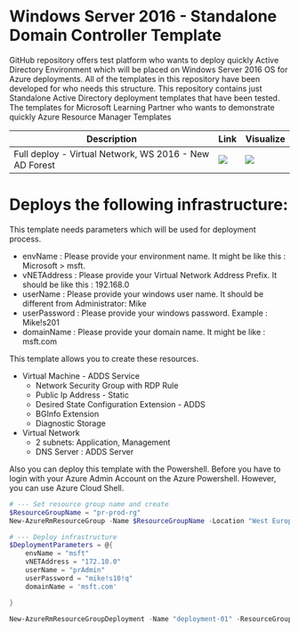 ﻿# Windows Server 2016 - Standalone Domain Controller Template


GitHub repository offers test platform who wants to deploy quickly Active Directory Environment which will be placed on Windows Server 2016 OS for Azure deployments. All of the templates in this repository have been developed for who needs this structure. This repository contains just Standalone Active Directory deployment templates that have been tested. The templates for Microsoft Learning Partner who wants to demonstrate quickly Azure Resource Manager Templates

Description | Link | Visualize
--- | --- | ---
Full deploy - Virtual Network, WS 2016 - New AD Forest  | <a href="https://portal.azure.com/#create/Microsoft.Template/uri/https%3A%2F%2Fgithub.com%2Fhasangural%2Fazure-dc-2016%2Fblob%2Fmaster%2Fazuredeploy.json" target="_blank"><img src="http://azuredeploy.net/deploybutton.png"/></a> | <a href="http://armviz.io/#/?load=https%3A%2F%2Fgithub.com%2Fhasangural%2Fazure-dc-2016%2Fblob%2Fmaster%2Fazuredeploy.json" target="_blank"><img src="http://armviz.io/visualizebutton.png"/></a>

 # Deploys the following infrastructure:

 This template needs parameters which will be used for deployment process.

* envName      : Please provide your environment name. It might be like this : Microsoft > msft.
* vNETAddress  : Please provide your Virtual Network Address Prefix. It should be like this : 192.168.0
* userName     : Please provide your windows user name. It should be different from Administrator: Mike
* userPassword : Please provide your windows  password. Example : Mike!s201
* domainName   : Please provide your domain name. It might be like : msft.com

This template allows you to create these resources.

* Virtual Machine - ADDS Service
  * Network Security Group with RDP Rule
  * Public Ip Address - Static
  * Desired State Configuration Extension - ADDS
  * BGInfo Extension 
  * Diagnostic Storage
* Virtual Network
  * 2 subnets: Application, Management
  * DNS Server : ADDS Server


Also you can deploy this template with the Powershell. Before you have to login with your Azure Admin Account on the Azure Powershell. However, you can use Azure Cloud Shell.

```PowerShell
# --- Set resource group name and create
$ResourceGroupName = "pr-prod-rg"
New-AzureRmResourceGroup -Name $ResourceGroupName -Location "West Europe" -Force

# --- Deploy infrastructure
$DeploymentParameters = @{
    envName = "msft"
    vNETAddress = "172.10.0"
    userName = "prAdmin"
    userPassword = "mike!s10!q"
    domainName = 'msft.com'

}

New-AzureRmResourceGroupDeployment -Name "deployment-01" -ResourceGroupName $ResourceGroupName -TemplateFile .\examples\example-linked-template.json @DeploymentParameters
```

